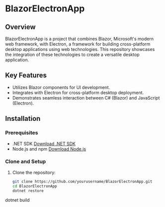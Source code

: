 # BlazorElectronApp

## Overview
BlazorElectronApp is a project that combines Blazor, Microsoft's modern web framework, with Electron, a framework for building cross-platform desktop applications using web technologies. This repository showcases the integration of these technologies to create a versatile desktop application.

## Key Features
- Utilizes Blazor components for UI development.
- Integrates with Electron for cross-platform desktop deployment.
- Demonstrates seamless interaction between C# (Blazor) and JavaScript (Electron).

## Installation
### Prerequisites
- .NET SDK [Download .NET SDK](https://dotnet.microsoft.com/download)
- Node.js and npm [Download Node.js](https://nodejs.org/)

### Clone and Setup
1. Clone the repository:
   ```bash
   git clone https://github.com/yourusername/BlazorElectronApp.git
   cd BlazorElectronApp
   dotnet restore
  dotnet build
